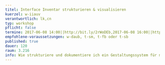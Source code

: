```yaml
---
titel: Interface Inventar strukturieren & visualisieren
kuerzel: w-iiauv
verantwortlich: lk,cn
typ: workshop
pflicht: false
termine: 2017-06-08 14:00||http://bit.ly/2rWoDEb,2017-06-08 16:00||http://bit.ly/2rWeM15, 2017-06-09 11:00||http://bit.ly/2sICdHB
empfohlene-voraussetzungen: w-daub, t-sm, t-fb oder t-sb
published: true
dauer: 120
raum: 3.216
info: Wie strukturiere und dokumentiere ich ein Gestaltungssystem für mich, mein Team und andere?
---
```


